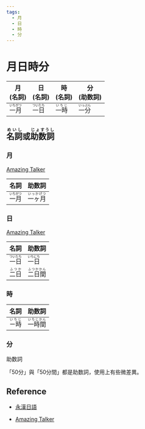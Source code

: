 ```yaml
---
tags:
  - 月
  - 日
  - 時
  - 分
---
```

# 月日時分




|月<br>(名詞)|日<br>(名詞)|時<br>(名詞)|分<br>(助数詞)|
| -- | -- | -- | -- |
| <ruby>一月<rt>いちがつ</rt></ruby> | <ruby>一日<rt>ついたち</rt></ruby> | <ruby>一時<rt>いちじ</rt></ruby> | <ruby>一分<rt>いっぷん</rt></ruby> |

## <ruby>名詞<rt>めいし</rt></ruby>或<ruby>助数詞<rt>じょすうし</rt></ruby>

### 月

[Amazing Talker](https://tw.amazingtalker.com/blog/zh-tw/zh-jap/11497/)

| 名詞 | 助数詞 |
| -- | -- | 
| <ruby>一月<rt>いちがつ</rt></ruby> | <ruby>一ヶ月<rt>いっかげつ</rt></ruby> |


### 日

[Amazing Talker](https://tw.amazingtalker.com/blog/zh-tw/zh-jap/11497/)

| 名詞 | 助数詞 |
| -- | -- | 
| <ruby>一日<rt>ついたち</rt></ruby> | <ruby>一日<rt>いちにち</rt><ruby> |
| <ruby>二日<rt>ふつか</rt></ruby> | <ruby>二日間<rt>ふつかかん</rt></ruby> |

### 時

| 名詞 | 助数詞 |
| -- | -- | 
| <ruby>ㄧ時<rt>いちじ</rt></ruby> | <ruby>一時間<rt>いちじかん</rt></ruby> |

### 分

助数詞

「50分」與「50分間」都是助数詞，使用上有些微差異。

## Reference

* [永漢日語](https://www.eikan.com.tw/blogs/107)

* [Amazing Talker](https://tw.amazingtalker.com/blog/zh-tw/zh-jap/11497/)
